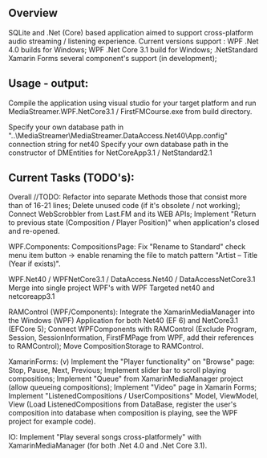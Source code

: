 ## Overview
SQLite and .Net (Core) based application aimed to support cross-platform audio streaming / listening experience.
Current versions support :
WPF .Net 4.0 builds for Windows;
WPF .Net Core 3.1 build for Windows;
.NetStandard Xamarin Forms several component's support (in development);

## Usage - output:
Compile the application using visual studio for your target platform and run MediaStreamer.WPF.NetCore3.1 / FirstFMCourse.exe from build directory.

Specify your own database path in "..\MediaStreamer\MediaStreamer.DataAccess.Net40\App.config" connection string for net40
Specify your own database path in the constructor of DMEntities for NetCoreApp3.1 / NetStandard2.1


## Current Tasks (TODO's):

Overall //TODO: 
	Refactor into separate Methods those that consist more than of 16-21 lines;
	Delete unused code (if it's obsolete / not working);
	Connect WebScrobbler from Last.FM and its WEB APIs;
	Implement "Return to previous state (Composition / Player Position)" when application's closed and re-opened.
	
WPF.Components:
	CompositionsPage: Fix "Rename to Standard" check menu item button -> enable renaming the file to match pattern "Artist – Title (Year if exists)".
	
WPF.Net40 / WPFNetCore3.1 / DataAccess.Net40 / DataAccessNetCore3.1
	Merge into single project WPF's with WPF Targeted net40 and netcoreapp3.1
	
RAMControl (WPF/Components):
	Integrate the XamarinMediaManager into the Windows (WPF) Application for both Net40 (EF 6) and NetCore3.1 (EFCore 5);
	Connect WPFComponents with RAMControl (Exclude Program, Session, SessionInformation, FirstFMPage from WPF, add their references to RAMControl);
	Move CompositionStorage to RAMControl.
	
XamarinForms:
	(v) Implement the "Player functionality" on "Browse" page:
		Stop, Pause, Next, Previous;
	Implement slider bar to scroll playing compositions;
	Implement "Queue" from XamarinMediaManager project (allow queueing compositions);
	Implement "Video" page in Xamarin Forms;
	Implement "ListenedCompositions / UserCompositions" Model, ViewModel, View 
	(Load ListenedCompositions from DataBase, register the user's composition into database when composition is playing, see the WPF project for example code).
	
IO:
	Implement "Play several songs cross-platformely" with XamarinMediaManager (for both .Net 4.0 and .Net Core 3.1).


